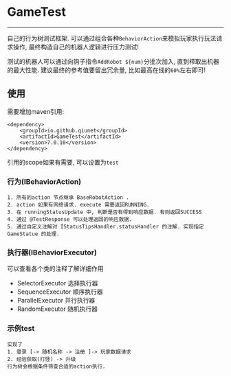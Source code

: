 # GameTest
********

 自己的行为树测试框架. 可以通过组合各种`BehaviorAction`来模拟玩家执行玩法请求操作, 最终构造自己的机器人逻辑进行压力测试!  
 
 测试的机器人可以通过向钩子指令`AddRobot ${num}`分批次加入, 直到榨取出机器的最大性能. 建议最终的参考值要留出冗余量, 
 比如最高在线的`60%`左右即可!


## 使用
需要增加maven引用:

	<dependency>
		<groupId>io.github.qiunet</groupId>
		<artifactId>GameTest</artifactId>
		<version>7.0.10</version>
	</dependency>

引用的scope如果有需要, 可以设置为`test`

### 行为(IBehaviorAction)
	1. 所有的action 节点继承 BaseRobotAction . 
	2. action 如果有网络请求. execute 需要返回RUNNING.
	3. 在 runningStatusUpdate 中, 判断是否有得到响应数据. 有则返回SUCCESS
	4. 通过 @TestResponse 可以处理返回的响应数据.
	5. 通过自定义注解对 IStatusTipsHandler.statusHandler 的注解. 实现指定GameStatue 的处理.

### 执行器(IBehaviorExecutor)
可以查看各个类的注释了解详细作用  
* SelectorExecutor 选择执行器
* SequenceExecutor 顺序执行器
* ParallelExecutor 并行执行器
* RandomExecutor 随机执行器


### 示例test

	实现了
	1. 登录 [-> 随机名称 -> 注册 ]-> 玩家数据请求
	2. 经验获取(打怪) -> 升级
	行为树会根据条件筛查合适的action执行.
    
